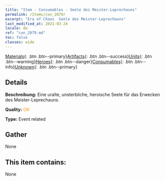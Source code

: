 ```yaml
---
title: "Item - Consumables - Seele des Meister-Leprechauns"
permalink: /Items/con_2079/
excerpt: "Era of Chaos  Seele des Meister-Leprechauns"
last_modified_at: 2021-03-24
locale: de
ref: "con_2079.md"
toc: false
classes: wide
---
```

 [Materials](/de/Items/){: .btn .btn--primary}[Artifacts](/de/Items/Artifacts/){: .btn .btn--success}[Units](/de/Items/Units/){: .btn .btn--warning}[Heroes](/de/Items/Heroes/){: .btn .btn--danger}[Consumables](/de/Items/Consumables/){: .btn .btn--info}[Unknown](/de/Items/Unknown/){: .btn .btn--primary}

## Details
 **Beschreibung:** Eine uralte, unsterbliche, heroische Seele für das Erwecken des Meister-Leprechauns.

 **Quality:** <span style="color: #FF8C00">OK</span>

 **Type:** Event related

## Gather

  None

## This item contains:

  None

